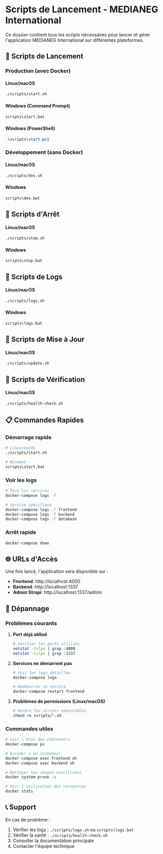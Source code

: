 # Scripts de Lancement - MEDIANEG International

Ce dossier contient tous les scripts nécessaires pour lancer et gérer l'application MEDIANEG International sur différentes plateformes.

## 🚀 Scripts de Lancement

### Production (avec Docker)

#### Linux/macOS
```bash
./scripts/start.sh
```

#### Windows (Command Prompt)
```cmd
scripts\start.bat
```

#### Windows (PowerShell)
```powershell
.\scripts\start.ps1
```

### Développement (sans Docker)

#### Linux/macOS
```bash
./scripts/dev.sh
```

#### Windows
```cmd
scripts\dev.bat
```

## 🛑 Scripts d'Arrêt

#### Linux/macOS
```bash
./scripts/stop.sh
```

#### Windows
```cmd
scripts\stop.bat
```

## 📝 Scripts de Logs

#### Linux/macOS
```bash
./scripts/logs.sh
```

#### Windows
```cmd
scripts\logs.bat
```

## 🔄 Scripts de Mise à Jour

#### Linux/macOS
```bash
./scripts/update.sh
```

## 🏥 Scripts de Vérification

#### Linux/macOS
```bash
./scripts/health-check.sh
```

## 📋 Commandes Rapides

### Démarrage rapide
```bash
# Linux/macOS
./scripts/start.sh

# Windows
scripts\start.bat
```

### Voir les logs
```bash
# Tous les services
docker-compose logs -f

# Service spécifique
docker-compose logs -f frontend
docker-compose logs -f backend
docker-compose logs -f database
```

### Arrêt rapide
```bash
docker-compose down
```

## 🌐 URLs d'Accès

Une fois lancé, l'application sera disponible sur :

- **Frontend**: http://localhost:4000
- **Backend**: http://localhost:1337
- **Admin Strapi**: http://localhost:1337/admin

## 🔧 Dépannage

### Problèmes courants

1. **Port déjà utilisé**
   ```bash
   # Vérifier les ports utilisés
   netstat -tulpn | grep :4000
   netstat -tulpn | grep :1337
   ```

2. **Services ne démarrent pas**
   ```bash
   # Voir les logs détaillés
   docker-compose logs
   
   # Redémarrer un service
   docker-compose restart frontend
   ```

3. **Problèmes de permissions (Linux/macOS)**
   ```bash
   # Rendre les scripts exécutables
   chmod +x scripts/*.sh
   ```

### Commandes utiles

```bash
# Voir l'état des conteneurs
docker-compose ps

# Accéder à un conteneur
docker-compose exec frontend sh
docker-compose exec backend sh

# Nettoyer les images inutilisées
docker system prune -a

# Voir l'utilisation des ressources
docker stats
```

## 📞 Support

En cas de problème :
1. Vérifier les logs : `./scripts/logs.sh` ou `scripts\logs.bat`
2. Vérifier la santé : `./scripts/health-check.sh`
3. Consulter la documentation principale
4. Contacter l'équipe technique
